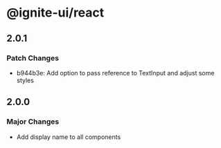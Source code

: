 # @ignite-ui/react

## 2.0.1

### Patch Changes

- b944b3e: Add option to pass reference to TextInput and adjust some styles

## 2.0.0

### Major Changes

- Add display name to all components
